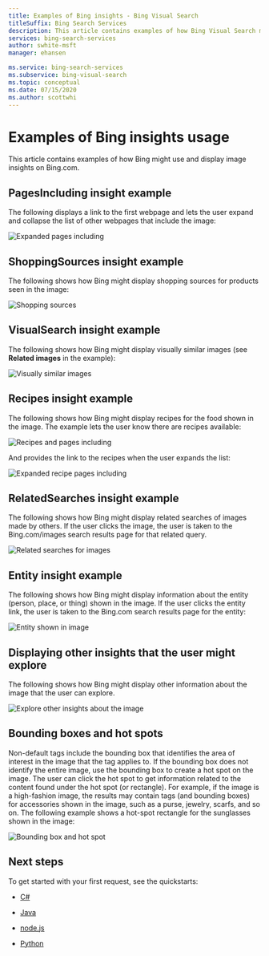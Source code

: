 ```yaml
---
title: Examples of Bing insights - Bing Visual Search
titleSuffix: Bing Search Services
description: This article contains examples of how Bing Visual Search might use and display image insights on Bing.com.
services: bing-search-services
author: swhite-msft
manager: ehansen

ms.service: bing-search-services
ms.subservice: bing-visual-search
ms.topic: conceptual
ms.date: 07/15/2020
ms.author: scottwhi
---
```


# Examples of Bing insights usage

This article contains examples of how Bing might use and display image insights on Bing.com.

## PagesIncluding insight example

The following displays a link to the first webpage and lets the user expand and collapse the list of other webpages that include the image:

![Expanded pages including](../media/pages-including.PNG)

## ShoppingSources insight example

The following shows how Bing might display shopping sources for products seen in the image:

![Shopping sources](../media/shopping-sources.PNG)

## VisualSearch insight example

The following shows how Bing might display visually similar images (see **Related images** in the example):

![Visually similar images](../media/similar-images.PNG)

## Recipes insight example

The following shows how Bing might display recipes for the food shown in the image. The example lets the user know there are recipes available:

![Recipes and pages including](../media/recipes-pages-including.PNG)

 And provides the link to the recipes when the user expands the list:

![Expanded recipe pages including](../media/expanded-recipes-pages-including.PNG)

## RelatedSearches insight example

The following shows how Bing might display related searches of images made by others. If the user clicks the image, the user is taken to the Bing.com/images search results page for that related query.

![Related searches for images](../media/bordered-related-searches.PNG)

## Entity insight example

The following shows how Bing might display information about the entity (person, place, or thing) shown in the image. If the user clicks the entity link, the user is taken to the Bing.com search results page for the entity:

![Entity shown in image](../media/entity.PNG)

## Displaying other insights that the user might explore

The following shows how Bing might display other information about the image that the user can explore.

![Explore other insights about the image](../media/apple-pie-more-tags.PNG)

## Bounding boxes and hot spots

Non-default tags include the bounding box that identifies the area of interest in the image that the tag applies to. If the bounding box does not identify the entire image, use the bounding box to create a hot spot on the image. The user can click the hot spot to get information related to the content found under the hot spot (or rectangle). For example, if the image is a high-fashion image, the results may contain tags (and bounding boxes) for accessories shown in the image, such as a purse, jewelry, scarfs, and so on. The following example shows a hot-spot rectangle for the sunglasses shown in the image:

![Bounding box and hot spot](../media/click-to-search.PNG)

## Next steps

To get started with your first request, see the quickstarts:

* [C#](../quickstarts/rest/csharp.md)

* [Java](../quickstarts/rest/java.md)

* [node.js](../quickstarts/rest/nodejs.md)

* [Python](../quickstarts/rest/python.md)





